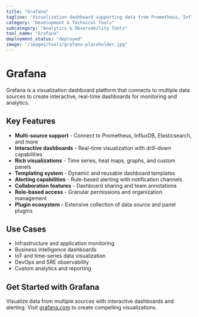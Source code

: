 ```yaml
---
title: "Grafana"
tagline: "Visualization dashboard supporting data from Prometheus, InfluxDB, and other sources"
category: "Development & Technical Tools"
subcategory: "Analytics & Observability Tools"
tool_name: "Grafana"
deployment_status: "deployed"
image: "/images/tools/grafana-placeholder.jpg"
---
```


# Grafana

Grafana is a visualization dashboard platform that connects to multiple data sources to create interactive, real-time dashboards for monitoring and analytics.

## Key Features

- **Multi-source support** - Connect to Prometheus, InfluxDB, Elasticsearch, and more
- **Interactive dashboards** - Real-time visualization with drill-down capabilities
- **Rich visualizations** - Time series, heat maps, graphs, and custom panels
- **Templating system** - Dynamic and reusable dashboard templates
- **Alerting capabilities** - Rule-based alerting with notification channels
- **Collaboration features** - Dashboard sharing and team annotations
- **Role-based access** - Granular permissions and organization management
- **Plugin ecosystem** - Extensive collection of data source and panel plugins

## Use Cases

- Infrastructure and application monitoring
- Business intelligence dashboards
- IoT and time-series data visualization
- DevOps and SRE observability
- Custom analytics and reporting

## Get Started with Grafana

Visualize data from multiple sources with interactive dashboards and alerting. Visit [grafana.com](https://grafana.com) to create compelling visualizations.